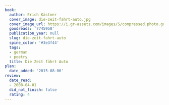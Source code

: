 ```yaml
---
book:
  author: Erich Kästner
  cover_image: die-zeit-fahrt-auto.jpg
  cover_image_url: https://i.gr-assets.com/images/S/compressed.photo.goodreads.com/books/1308415305l/7745958._SX98_.jpg
  goodreads: '7745958'
  publication_year: null
  slug: die-zeit-fahrt-auto
  spine_color: '#3e3f44'
  tags:
  - german
  - poetry
  title: Die Zeit fährt Auto
plan:
  date_added: '2015-08-06'
review:
  date_read:
  - 2008-04-01
  did_not_finish: false
  rating: 4
---
```

